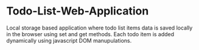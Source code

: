 # Todo-List-Web-Application
Local storage based application where todo list items data is saved locally in the browser using set and get  methods. Each todo item is added dynamically using javascript DOM manupulations. 

